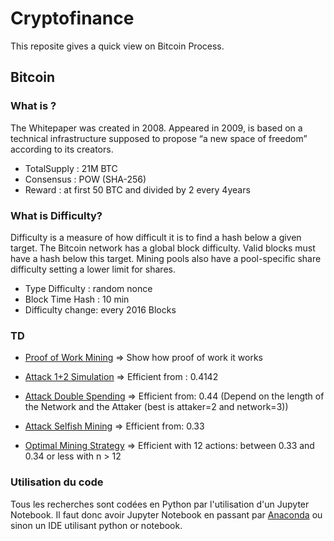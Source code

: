 # Cryptofinance
This reposite gives a quick view on Bitcoin Process.

## Bitcoin
### What is ?
The Whitepaper was created in 2008. Appeared in 2009, is based on 
a technical infrastructure supposed to propose “a new space of freedom” 
according to its creators.
- TotalSupply : 21M BTC
- Consensus : POW (SHA-256)
- Reward : at first 50 BTC and divided by 2 every 4years

### What is Difficulty?
Difficulty is a measure of how difficult it is to 
find a hash below a given target.
The Bitcoin network has a global block 
difficulty. Valid blocks must have a hash below 
this target. Mining pools also have a 
pool-specific share difficulty setting a lower 
limit for shares.
- Type Difficulty : random nonce
- Block Time Hash : 10 min
- Difficulty change: every 2016 Blocks

### TD
- [Proof of Work Mining](https://github.com/redek-zelton/Cryptofinance/tree/main/Proof%20of%20Work%20Mining) => Show how proof of work it works 

- [Attack 1+2 Simulation](https://github.com/redek-zelton/Cryptofinance/tree/main/Attack%201%2B2) => Efficient from : 0.4142

- [Attack Double Spending](https://github.com/redek-zelton/Cryptofinance/tree/main/Attack%20Double%20Spending) => Efficient from: 0.44 (Depend on the length of the Network and the Attaker (best is attaker=2 and network=3))

- [Attack Selfish Mining](https://github.com/redek-zelton/Cryptofinance/tree/main/Attack%20Selfish%20Mining) => Efficient from: 0.33

- [Optimal Mining Strategy](https://github.com/redek-zelton/Cryptofinance/tree/main/Méthode%20de%20Minage%20Optimal) => Efficient with 12 actions: between 0.33 and 0.34 or less with n > 12

### Utilisation du code
Tous les recherches sont codées en Python par l'utilisation d'un Jupyter Notebook.
Il faut donc avoir Jupyter Notebook en passant par [Anaconda](https://www.anaconda.com/) ou sinon un IDE utilisant python or notebook.


